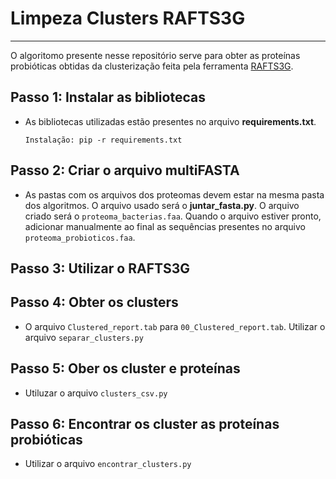 # Limpeza Clusters RAFTS3G

---
O algoritomo presente nesse repositório serve para obter as proteínas probióticas obtidas da clusterização feita pela ferramenta [RAFTS3G](https://sourceforge.net/projects/rafts-g/).

## Passo 1: Instalar as bibliotecas
  - As bibliotecas utilizadas estão presentes no arquivo **requirements.txt**.
    ```
    Instalação: pip -r requirements.txt
    ```

## Passo 2: Criar o arquivo multiFASTA
  - As pastas com os arquivos dos proteomas devem estar na mesma pasta dos algoritmos. O arquivo usado será o **juntar_fasta.py**. O arquivo criado será o `proteoma_bacterias.faa`. Quando o arquivo estiver pronto, adicionar manualmente ao final as sequências presentes no arquivo `proteoma_probioticos.faa`.

## Passo 3: Utilizar o RAFTS3G

## Passo 4: Obter os clusters
  - O arquivo `Clustered_report.tab` para `00_Clustered_report.tab`. Utilizar o arquivo `separar_clusters.py`

## Passo 5: Ober os cluster e proteínas
  - Utiluzar o arquivo `clusters_csv.py`

## Passo 6: Encontrar os cluster as proteínas probióticas
  - Utilizar o arquivo `encontrar_clusters.py`
